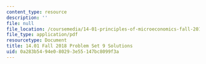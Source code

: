```yaml
---
content_type: resource
description: ''
file: null
file_location: /coursemedia/14-01-principles-of-microeconomics-fall-2018/0a283b5494e080293e55147bc8099f3a_MIT14_01F18_pset9sol.pdf
file_type: application/pdf
resourcetype: Document
title: 14.01 Fall 2018 Problem Set 9 Solutions
uid: 0a283b54-94e0-8029-3e55-147bc8099f3a
---
```

